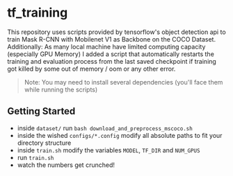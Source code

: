 # tf_training
This repository uses scripts provided by tensorflow's object detection api to train Mask R-CNN with Mobilenet V1 as Backbone on the COCO Dataset.
<br />
Additionally: As many local machine have limited computing capacity (especially GPU Memory)
I added a script that automatically restarts the training and evaluation process from the last saved checkpoint if training got killed by some out of memory / oom or any other error.

> Note: You may need to install several dependencies (you'll face them while running the scripts)

## Getting Started
- inside `dataset/` run `bash download_and_preprocess_mscoco.sh`
- inside the wished `configs/*.config` modify all absolute paths to fit your directory structure
- inside `train.sh` modify the variables `MODEL`, `TF_DIR` and `NUM_GPUS`
- run `train.sh`
- watch the numbers get crunched!
